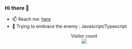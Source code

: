 
### Hi there 👋

- 📫 Reach me: [here](https://tonybenoy.com/)
- 🤔 Trying to embrace the enemy : Javascript/Typescript

<p align="center"> 
  Visitor count<br>
  <img src="https://arch.tonybenoy.com/counter.svg?" />
</p>


<!--
**tonybenoy/tonybenoy** is a ✨ _special_ ✨ repository because its `README.md` (this file) appears on your GitHub profile.

Here are some ideas to get you started:

- 🔭 I’m currently working on ...

- 👯 I’m looking to collaborate on ...
- 🤔 I’m looking for help with ...
- 💬 Ask me about ...
- 😄 Pronouns: ...
- ⚡ Fun fact: ...
-->
